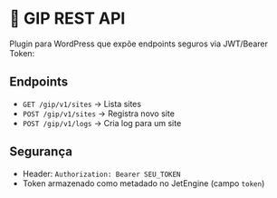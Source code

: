 # 🔌 GIP REST API

Plugin para WordPress que expõe endpoints seguros via JWT/Bearer Token:

## Endpoints

- `GET /gip/v1/sites` → Lista sites
- `POST /gip/v1/sites` → Registra novo site
- `POST /gip/v1/logs` → Cria log para um site

## Segurança

- Header: `Authorization: Bearer SEU_TOKEN`
- Token armazenado como metadado no JetEngine (campo `token`)